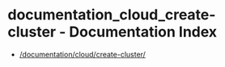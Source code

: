 # documentation_cloud_create-cluster - Documentation Index

- [/documentation/cloud/create-cluster/](./_documentation_cloud_create-cluster_.md)
